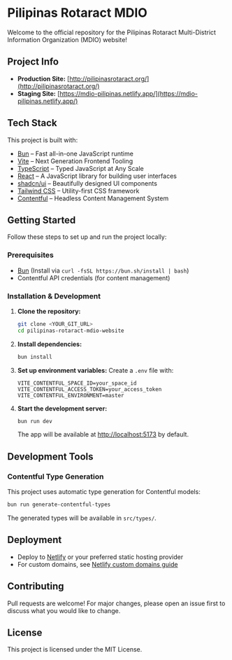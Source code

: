 # Pilipinas Rotaract MDIO

Welcome to the official repository for the Pilipinas Rotaract Multi-District Information Organization (MDIO) website!

## Project Info

- **Production Site:** [http://pilipinasrotaract.org/](http://pilipinasrotaract.org/)
- **Staging Site:** [https://mdio-pilipinas.netlify.app/](https://mdio-pilipinas.netlify.app/)

## Tech Stack

This project is built with:

- [Bun](https://bun.sh/) – Fast all-in-one JavaScript runtime
- [Vite](https://vitejs.dev/) – Next Generation Frontend Tooling
- [TypeScript](https://www.typescriptlang.org/) – Typed JavaScript at Any Scale
- [React](https://react.dev/) – A JavaScript library for building user interfaces
- [shadcn/ui](https://ui.shadcn.com/) – Beautifully designed UI components
- [Tailwind CSS](https://tailwindcss.com/) – Utility-first CSS framework
- [Contentful](https://www.contentful.com/) – Headless Content Management System

## Getting Started

Follow these steps to set up and run the project locally:

### Prerequisites
- [Bun](https://bun.sh/) (Install via `curl -fsSL https://bun.sh/install | bash`)
- Contentful API credentials (for content management)

### Installation & Development

1. **Clone the repository:**
   ```sh
   git clone <YOUR_GIT_URL>
   cd pilipinas-rotaract-mdio-website
   ```
2. **Install dependencies:**
   ```sh
   bun install
   ```
3. **Set up environment variables:**
   Create a `.env` file with:
   ```
   VITE_CONTENTFUL_SPACE_ID=your_space_id
   VITE_CONTENTFUL_ACCESS_TOKEN=your_access_token
   VITE_CONTENTFUL_ENVIRONMENT=master
   ```
4. **Start the development server:**
   ```sh
   bun run dev
   ```
   The app will be available at [http://localhost:5173](http://localhost:5173) by default.

## Development Tools

### Contentful Type Generation

This project uses automatic type generation for Contentful models:

```bash
bun run generate-contentful-types
```

The generated types will be available in `src/types/`.

## Deployment

- Deploy to [Netlify](https://www.netlify.com/) or your preferred static hosting provider
- For custom domains, see [Netlify custom domains guide](https://docs.netlify.com/domains-https/custom-domains/)

## Contributing

Pull requests are welcome! For major changes, please open an issue first to discuss what you would like to change.

## License

This project is licensed under the MIT License.
